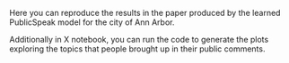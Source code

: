 Here you can reproduce the results in the paper produced by the learned PublicSpeak model for the city of Ann Arbor. 

Additionally in X notebook, you can run the code to generate the plots exploring the topics that people brought up in their public comments. 


